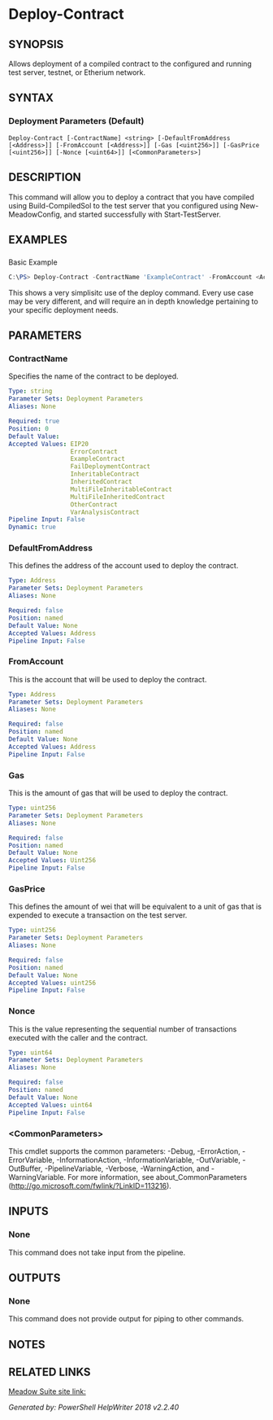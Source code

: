 ﻿# Deploy-Contract

## SYNOPSIS
Allows deployment of a compiled contract to the configured and running test server, testnet, or Etherium network.

## SYNTAX

### Deployment Parameters (Default)
```
Deploy-Contract [-ContractName] <string> [-DefaultFromAddress [<Address>]] [-FromAccount [<Address>]] [-Gas [<uint256>]] [-GasPrice [<uint256>]] [-Nonce [<uint64>]] [<CommonParameters>]
```

## DESCRIPTION
This command will allow you to deploy a contract that you have compiled using Build-CompiledSol to the test server that you configured using New-MeadowConfig, and started successfully with Start-TestServer.

## EXAMPLES

### 
Basic Example
```powershell
C:\PS> Deploy-Contract -ContractName 'ExampleContract' -FromAccount <AccountAddress> -Gas 1500 -GasPrice 20000000 -Nonce 0
```

This shows a very simplisitc use of the deploy command.  Every use case may be very different, and will require an in depth knowledge pertaining to your specific deployment needs.

## PARAMETERS

### ContractName
Specifies the name of the contract to be deployed.

```yaml
Type: string
Parameter Sets: Deployment Parameters
Aliases: None

Required: true
Position: 0
Default Value: 
Accepted Values: EIP20
                 ErrorContract
                 ExampleContract
                 FailDeploymentContract
                 InheritableContract
                 InheritedContract
                 MultiFileInheritableContract
                 MultiFileInheritedContract
                 OtherContract
                 VarAnalysisContract
Pipeline Input: False
Dynamic: true
```

### DefaultFromAddress
This defines the address of the account used to deploy the contract.

```yaml
Type: Address
Parameter Sets: Deployment Parameters
Aliases: None

Required: false
Position: named
Default Value: None
Accepted Values: Address
Pipeline Input: False
```

### FromAccount
This is the account that will be used to deploy the contract.

```yaml
Type: Address
Parameter Sets: Deployment Parameters
Aliases: None

Required: false
Position: named
Default Value: None
Accepted Values: Address
Pipeline Input: False
```

### Gas
This is the amount of gas that will be used to deploy the contract.

```yaml
Type: uint256
Parameter Sets: Deployment Parameters
Aliases: None

Required: false
Position: named
Default Value: None
Accepted Values: Uint256
Pipeline Input: False
```

### GasPrice
This defines the amount of wei that will be equivalent to a unit of gas that is expended to execute a transaction on the test server.

```yaml
Type: uint256
Parameter Sets: Deployment Parameters
Aliases: None

Required: false
Position: named
Default Value: None
Accepted Values: uint256
Pipeline Input: False
```

### Nonce
This is the value representing the sequential number of transactions executed with the caller and the contract.

```yaml
Type: uint64
Parameter Sets: Deployment Parameters
Aliases: None

Required: false
Position: named
Default Value: None
Accepted Values: uint64
Pipeline Input: False
```

### \<CommonParameters\>
This cmdlet supports the common parameters: -Debug, -ErrorAction, -ErrorVariable, -InformationAction, -InformationVariable, -OutVariable, -OutBuffer, -PipelineVariable, -Verbose, -WarningAction, and -WarningVariable. For more information, see about_CommonParameters (http://go.microsoft.com/fwlink/?LinkID=113216).

## INPUTS

### None
This command does not take input from the pipeline.

## OUTPUTS

### None
This command does not provide output for piping to other commands.

## NOTES

## RELATED LINKS

[Meadow Suite site link:](https://meadowsuite.com)


*Generated by: PowerShell HelpWriter 2018 v2.2.40*
